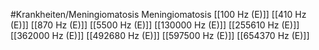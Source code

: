#Krankheiten/Meningiomatosis
Meningiomatosis
[[100 Hz (E)]]
[[410 Hz (E)]]
[[870 Hz (E)]]
[[5500 Hz (E)]]
[[130000 Hz (E)]]
[[255610 Hz (E)]]
[[362000 Hz (E)]]
[[492680 Hz (E)]]
[[597500 Hz (E)]]
[[654370 Hz (E)]]